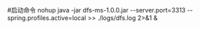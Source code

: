#启动命令
nohup java -jar  dfs-ms-1.0.0.jar --server.port=3313  --spring.profiles.active=local >> ./logs/dfs.log 2>&1 &




